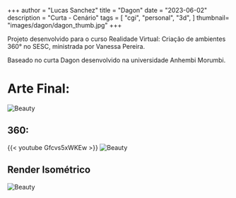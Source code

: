 +++
author = "Lucas Sanchez"
title = "Dagon"
date = "2023-06-02"
description = "Curta - Cenário"
tags = [
    "cgi",
    "personal",
    "3d",
]
thumbnail= "images/dagon/dagon_thumb.jpg"
+++

Projeto desenvolvido para o curso Realidade Virtual: Criação de ambientes 360° no SESC, ministrada por Vanessa Pereira.

Baseado no curta Dagon desenvolvido na universidade Anhembi Morumbi.

# Arte Final:

![Beauty](/images/dagon/dagon01.png)

## 360:

{{< youtube Gfcvs5xWKEw >}}
![Beauty](/images/dagon/dagon02.png)

## Render Isométrico

![Beauty](/images/dagon/dagon03.png)
